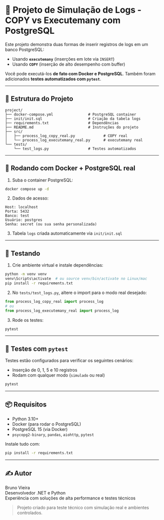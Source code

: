 # 📄 Projeto de Simulação de Logs - COPY vs Executemany com PostgreSQL

Este projeto demonstra duas formas de inserir registros de logs em um banco PostgreSQL:

- Usando **`executemany`** (inserções em lote via `INSERT`)
- Usando **`COPY`** (inserção de alto desempenho com buffer)

Você pode executá-los **de fato com Docker e PostgreSQL**. Também foram adicionados **testes automatizados com `pytest`**.

---

## 📁 Estrutura do Projeto

```
project/
├── docker-compose.yml                # PostgreSQL container
├── init/init.sql                     # Criação da tabela logs
├── requirements.txt                  # Dependências
├── README.md                         # Instruções do projeto
├── src/
│   ├── process_log_copy_real.py             # COPY real
│   └── process_log_executemany_real.py      # executemany real
└── tests/
    └── test_logs.py                  # Testes automatizados
```

---

## 🐳 Rodando com Docker + PostgreSQL real

1. Suba o container PostgreSQL:
```bash
docker compose up -d
```

2. Dados de acesso:
```
Host: localhost
Porta: 5432
Banco: test
Usuário: postgres
Senha: secret (ou sua senha personalizada)
```

3. Tabela `logs` criada automaticamente via `init/init.sql`

---

## 🧪 Testando

1. Crie ambiente virtual e instale dependências:
```bash
python -m venv venv
venv\Scripts\activate  # ou source venv/bin/activate no Linux/mac
pip install -r requirements.txt
```

2. No `tests/test_logs.py`, altere o import para o modo real desejado:
```python
from process_log_copy_real import process_log
# ou
from process_log_executemany_real import process_log
```

3. Rode os testes:
```bash
pytest
```

---

## 🧪 Testes com `pytest`

Testes estão configurados para verificar os seguintes cenários:
- Inserção de 0, 1, 5 e 10 registros
- Rodam com qualquer modo (`simulado` ou real)

```bash
pytest
```

---

## 📦 Requisitos

- Python 3.10+
- Docker (para rodar o PostgreSQL)
- PostgreSQL 15 (via Docker)
- `psycopg2-binary`, `pandas`, `aiohttp`, `pytest`

Instale tudo com:
```bash
pip install -r requirements.txt
```

---

## ✍️ Autor

Bruno Vieira  
Desenvolvedor .NET e Python  
Experiência com soluções de alta performance e testes técnicos  

> Projeto criado para teste técnico com simulação real e ambientes controlados.
